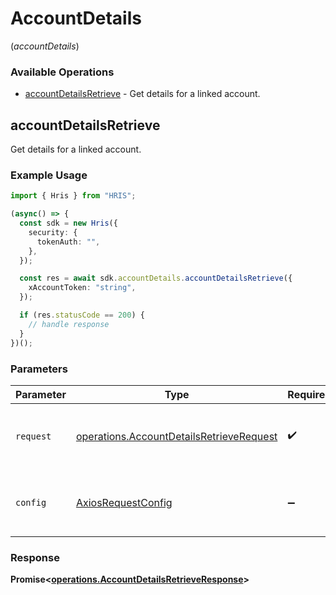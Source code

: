 # AccountDetails
(*accountDetails*)

### Available Operations

* [accountDetailsRetrieve](#accountdetailsretrieve) - Get details for a linked account.

## accountDetailsRetrieve

Get details for a linked account.

### Example Usage

```typescript
import { Hris } from "HRIS";

(async() => {
  const sdk = new Hris({
    security: {
      tokenAuth: "",
    },
  });

  const res = await sdk.accountDetails.accountDetailsRetrieve({
    xAccountToken: "string",
  });

  if (res.statusCode == 200) {
    // handle response
  }
})();
```

### Parameters

| Parameter                                                                                            | Type                                                                                                 | Required                                                                                             | Description                                                                                          |
| ---------------------------------------------------------------------------------------------------- | ---------------------------------------------------------------------------------------------------- | ---------------------------------------------------------------------------------------------------- | ---------------------------------------------------------------------------------------------------- |
| `request`                                                                                            | [operations.AccountDetailsRetrieveRequest](../../models/operations/accountdetailsretrieverequest.md) | :heavy_check_mark:                                                                                   | The request object to use for the request.                                                           |
| `config`                                                                                             | [AxiosRequestConfig](https://axios-http.com/docs/req_config)                                         | :heavy_minus_sign:                                                                                   | Available config options for making requests.                                                        |


### Response

**Promise<[operations.AccountDetailsRetrieveResponse](../../models/operations/accountdetailsretrieveresponse.md)>**

